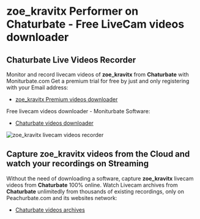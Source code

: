 # zoe_kravitx Performer on Chaturbate - Free LiveCam videos downloader

## Chaturbate Live Videos Recorder

Monitor and record livecam videos of **zoe_kravitx** from **Chaturbate** with Moniturbate.com
Get a premium trial for free by just and only registering with your Email address:
* [zoe_kravitx Premium videos downloader](https://moniturbate.com/request-demo-licence-key.html)

Free livecam videos downloader - Moniturbate Software:
* [Chaturbate videos downloader](https://moniturbate.com/moniturbate-download-software.html)

![zoe_kravitx livecam videos recorder](https://peachurnet.com/templates/moniturbate-software.png)


## Capture zoe_kravitx videos from the Cloud and watch your recordings on Streaming

Without the need of downloading a software, capture **zoe_kravitx** livecam videos from **Chaturbate** 100% online.
Watch Livecam archives from **Chaturbate** unlimitedly from thousands of existing recordings, only on Peachurbate.com and its websites network:
* [Chaturbate videos archives](https://peachurnet.com/)